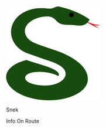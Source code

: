 ![Snek Logo](https://raw.githubusercontent.com/SnekCrypto/Snek/gh-pages/LOGO.png "SNEK")

Snek

Info On Route
